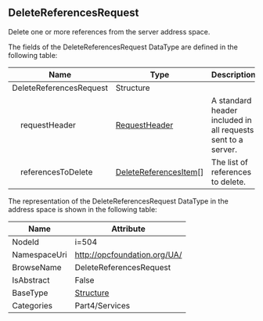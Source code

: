 <!-- datatype -->
## DeleteReferencesRequest
Delete one or more references from the server address space.  
<!-- end of description -->
The fields of the DeleteReferencesRequest DataType are defined in the following table:  

|Name|Type|Description|
|---|---|---|
|DeleteReferencesRequest|Structure||
|&nbsp;&nbsp;&nbsp;&nbsp;requestHeader|[RequestHeader](../../../Part4/Services/RequestHeader/readme.md)|A standard header included in all requests sent to a server.|
|&nbsp;&nbsp;&nbsp;&nbsp;referencesToDelete|[DeleteReferencesItem](../../../Part4/DataTypes/DeleteReferencesItem/readme.md)[]|The list of references to delete.|

The representation of the DeleteReferencesRequest DataType in the address space is shown in the following table:  

|Name|Attribute|
|---|---|
|NodeId|i=504|
|NamespaceUri|http://opcfoundation.org/UA/|
|BrowseName|DeleteReferencesRequest|
|IsAbstract|False|
|BaseType|[Structure](../../../Part3/DataTypes/Structure/readme.md)|
|Categories|Part4/Services|

